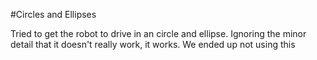 #Circles and Ellipses

Tried to get the robot to drive in an circle and ellipse.
Ignoring the minor detail that it doesn't really work, it works.
We ended up not using this